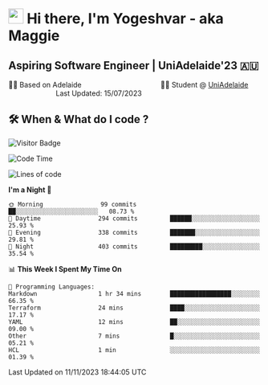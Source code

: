 <h1><img src="https://emojis.slackmojis.com/emojis/images/1531849430/4246/blob-sunglasses.gif?1531849430" width="30"/> Hi there, I'm Yogeshvar - aka Maggie</h1>

## Aspiring Software Engineer | UniAdelaide'23 🇦🇺  
🏂🏻  Based on Adelaide &nbsp;&nbsp;&nbsp;&nbsp;&nbsp;&nbsp;&nbsp;&nbsp;&nbsp;&nbsp;&nbsp;&nbsp;&nbsp;&nbsp;&nbsp;&nbsp;&nbsp;&nbsp;&nbsp;&nbsp;&nbsp;&nbsp;&nbsp;&nbsp;&nbsp;&nbsp;&nbsp;&nbsp;&nbsp;&nbsp;&nbsp;&nbsp;&nbsp;&nbsp;&nbsp;&nbsp;&nbsp;&nbsp;&nbsp;👨‍💻 Student @ [UniAdelaide](https://www.adelaide.edu.au)   &nbsp;&nbsp;&nbsp;&nbsp;&nbsp;&nbsp;&nbsp;&nbsp;&nbsp;&nbsp;&nbsp;&nbsp;&nbsp;&nbsp;&nbsp;&nbsp;&nbsp;&nbsp;&nbsp;&nbsp;&nbsp;&nbsp;&nbsp;&nbsp;Last Updated: 15/07/2023

## 🛠 When & What do I code ?  

![Visitor Badge](https://visitor-badge.feriirawann.repl.co?username=yogeshvar&repo=yogeshvar&label=Visitors&style=plastic&color=%23457BFF&contentType=svg)

<!--START_SECTION:waka-->
![Code Time](http://img.shields.io/badge/Code%20Time-2%2C363%20hrs%2047%20mins-blue)

![Lines of code](https://img.shields.io/badge/From%20Hello%20World%20I%27ve%20Written-4.0%20million%20lines%20of%20code-blue)

**I'm a Night 🦉** 

```text
🌞 Morning                99 commits          ██░░░░░░░░░░░░░░░░░░░░░░░   08.73 % 
🌆 Daytime                294 commits         ██████░░░░░░░░░░░░░░░░░░░   25.93 % 
🌃 Evening                338 commits         ███████░░░░░░░░░░░░░░░░░░   29.81 % 
🌙 Night                  403 commits         █████████░░░░░░░░░░░░░░░░   35.54 % 
```


📊 **This Week I Spent My Time On** 

```text
💬 Programming Languages: 
Markdown                 1 hr 34 mins        █████████████████░░░░░░░░   66.35 % 
Terraform                24 mins             ████░░░░░░░░░░░░░░░░░░░░░   17.17 % 
YAML                     12 mins             ██░░░░░░░░░░░░░░░░░░░░░░░   09.00 % 
Other                    7 mins              █░░░░░░░░░░░░░░░░░░░░░░░░   05.21 % 
HCL                      1 min               ░░░░░░░░░░░░░░░░░░░░░░░░░   01.39 % 
```


 Last Updated on 11/11/2023 18:44:05 UTC
<!--END_SECTION:waka-->
